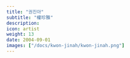 ```yaml
---
title: "권진아"
subtitle: "權珍雅"
description:
icon: artist
weight: 13
date: 2004-09-01
images: ["/docs/kwon-jinah/kwon-jinah.png"]
---
```

